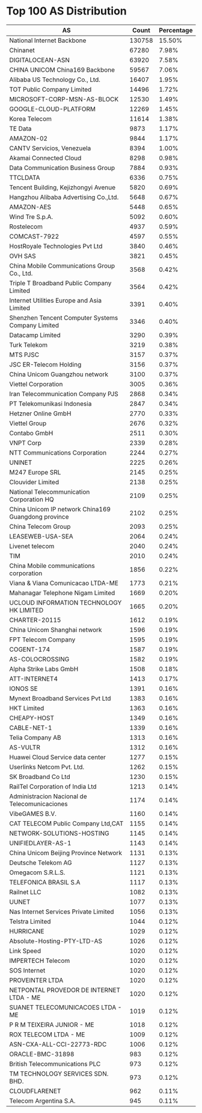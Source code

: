 # Top 100 AS Distribution
| AS | Count | Percentage |
|----|----|----|
| National Internet Backbone | 130758 | 15.50% |
| Chinanet | 67280 | 7.98% |
| DIGITALOCEAN-ASN | 63920 | 7.58% |
| CHINA UNICOM China169 Backbone | 59567 | 7.06% |
| Alibaba US Technology Co., Ltd. | 16407 | 1.95% |
| TOT Public Company Limited | 14496 | 1.72% |
| MICROSOFT-CORP-MSN-AS-BLOCK | 12530 | 1.49% |
| GOOGLE-CLOUD-PLATFORM | 12269 | 1.45% |
| Korea Telecom | 11614 | 1.38% |
| TE Data | 9873 | 1.17% |
| AMAZON-02 | 9844 | 1.17% |
| CANTV Servicios, Venezuela | 8394 | 1.00% |
| Akamai Connected Cloud | 8298 | 0.98% |
| Data Communication Business Group | 7884 | 0.93% |
| TTCLDATA | 6336 | 0.75% |
| Tencent Building, Kejizhongyi Avenue | 5820 | 0.69% |
| Hangzhou Alibaba Advertising Co.,Ltd. | 5648 | 0.67% |
| AMAZON-AES | 5448 | 0.65% |
| Wind Tre S.p.A. | 5092 | 0.60% |
| Rostelecom | 4937 | 0.59% |
| COMCAST-7922 | 4597 | 0.55% |
| HostRoyale Technologies Pvt Ltd | 3840 | 0.46% |
| OVH SAS | 3821 | 0.45% |
| China Mobile Communications Group Co., Ltd. | 3568 | 0.42% |
| Triple T Broadband Public Company Limited | 3564 | 0.42% |
| Internet Utilities Europe and Asia Limited | 3391 | 0.40% |
| Shenzhen Tencent Computer Systems Company Limited | 3346 | 0.40% |
| Datacamp Limited | 3290 | 0.39% |
| Turk Telekom | 3219 | 0.38% |
| MTS PJSC | 3157 | 0.37% |
| JSC ER-Telecom Holding | 3156 | 0.37% |
| China Unicom Guangzhou network | 3100 | 0.37% |
| Viettel Corporation | 3005 | 0.36% |
| Iran Telecommunication Company PJS | 2868 | 0.34% |
| PT Telekomunikasi Indonesia | 2847 | 0.34% |
| Hetzner Online GmbH | 2770 | 0.33% |
| Viettel Group | 2676 | 0.32% |
| Contabo GmbH | 2511 | 0.30% |
| VNPT Corp | 2339 | 0.28% |
| NTT Communications Corporation | 2244 | 0.27% |
| UNINET | 2225 | 0.26% |
| M247 Europe SRL | 2145 | 0.25% |
| Clouvider Limited | 2138 | 0.25% |
| National Telecommunication Corporation HQ | 2109 | 0.25% |
| China Unicom IP network China169 Guangdong province | 2102 | 0.25% |
| China Telecom Group | 2093 | 0.25% |
| LEASEWEB-USA-SEA | 2064 | 0.24% |
| Livenet telecom | 2040 | 0.24% |
| TIM | 2010 | 0.24% |
| China Mobile communications corporation | 1856 | 0.22% |
| Viana & Viana Comunicacao LTDA-ME | 1773 | 0.21% |
| Mahanagar Telephone Nigam Limited | 1669 | 0.20% |
| UCLOUD INFORMATION TECHNOLOGY HK LIMITED | 1665 | 0.20% |
| CHARTER-20115 | 1612 | 0.19% |
| China Unicom Shanghai network | 1596 | 0.19% |
| FPT Telecom Company | 1595 | 0.19% |
| COGENT-174 | 1587 | 0.19% |
| AS-COLOCROSSING | 1582 | 0.19% |
| Alpha Strike Labs GmbH | 1508 | 0.18% |
| ATT-INTERNET4 | 1413 | 0.17% |
| IONOS SE | 1391 | 0.16% |
| Mynext Broadband Services Pvt Ltd | 1383 | 0.16% |
| HKT Limited | 1363 | 0.16% |
| CHEAPY-HOST | 1349 | 0.16% |
| CABLE-NET-1 | 1339 | 0.16% |
| Telia Company AB | 1313 | 0.16% |
| AS-VULTR | 1312 | 0.16% |
| Huawei Cloud Service data center | 1277 | 0.15% |
| Userlinks Netcom Pvt. Ltd. | 1262 | 0.15% |
| SK Broadband Co Ltd | 1230 | 0.15% |
| RailTel Corporation of India Ltd | 1213 | 0.14% |
| Administracion Nacional de Telecomunicaciones | 1174 | 0.14% |
| VibeGAMES B.V. | 1160 | 0.14% |
| CAT TELECOM Public Company Ltd,CAT | 1155 | 0.14% |
| NETWORK-SOLUTIONS-HOSTING | 1145 | 0.14% |
| UNIFIEDLAYER-AS-1 | 1143 | 0.14% |
| China Unicom Beijing Province Network | 1131 | 0.13% |
| Deutsche Telekom AG | 1127 | 0.13% |
| Omegacom S.R.L.S. | 1121 | 0.13% |
| TELEFONICA BRASIL S.A | 1117 | 0.13% |
| Railnet LLC | 1082 | 0.13% |
| UUNET | 1077 | 0.13% |
| Nas Internet Services Private Limited | 1056 | 0.13% |
| Telstra Limited | 1044 | 0.12% |
| HURRICANE | 1029 | 0.12% |
| Absolute-Hosting-PTY-LTD-AS | 1026 | 0.12% |
| Link Speed | 1020 | 0.12% |
| IMPERTECH Telecom | 1020 | 0.12% |
| SOS Internet | 1020 | 0.12% |
| PROVEINTER LTDA | 1020 | 0.12% |
| NETPONTAL PROVEDOR DE INTERNET LTDA - ME | 1020 | 0.12% |
| SUANET TELECOMUNICACOES LTDA - ME | 1019 | 0.12% |
| P R M TEIXEIRA JUNIOR - ME | 1018 | 0.12% |
| ROX TELECOM LTDA - ME | 1009 | 0.12% |
| ASN-CXA-ALL-CCI-22773-RDC | 1006 | 0.12% |
| ORACLE-BMC-31898 | 983 | 0.12% |
| British Telecommunications PLC | 973 | 0.12% |
| TM TECHNOLOGY SERVICES SDN. BHD. | 973 | 0.12% |
| CLOUDFLARENET | 962 | 0.11% |
| Telecom Argentina S.A. | 945 | 0.11% |
